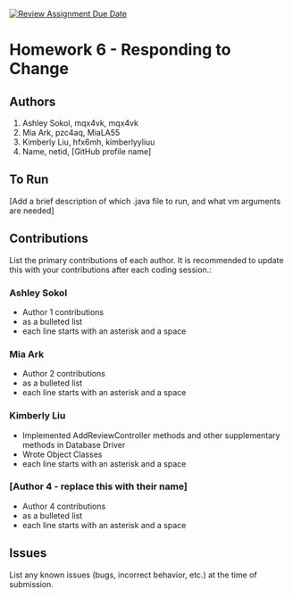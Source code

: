 [![Review Assignment Due Date](https://classroom.github.com/assets/deadline-readme-button-24ddc0f5d75046c5622901739e7c5dd533143b0c8e959d652212380cedb1ea36.svg)](https://classroom.github.com/a/DC1SF4uZ)
# Homework 6 - Responding to Change

## Authors
1) Ashley Sokol, mqx4vk, mqx4vk
2) Mia Ark, pzc4aq, MiaLA55
3) Kimberly Liu, hfx6mh, kimberlyyliuu
4) Name, netid, [GitHub profile name]

## To Run

[Add a brief description of which .java file to run, and what vm arguments are needed]

## Contributions

List the primary contributions of each author. It is recommended to update this with your contributions after each coding session.:

### Ashley Sokol

* Author 1 contributions
* as a bulleted list
* each line starts with an asterisk and a space

### Mia Ark

* Author 2 contributions
* as a bulleted list
* each line starts with an asterisk and a space

### Kimberly Liu

* Implemented AddReviewController methods and other supplementary methods in Database Driver
* Wrote Object Classes
* each line starts with an asterisk and a space

### [Author 4 - replace this with their name]

* Author 4 contributions
* as a bulleted list
* each line starts with an asterisk and a space

## Issues

List any known issues (bugs, incorrect behavior, etc.) at the time of submission.
